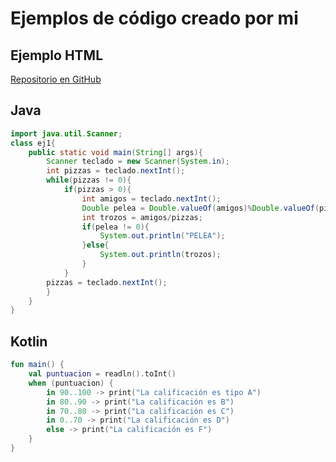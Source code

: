 # Ejemplos de código creado por mi

## Ejemplo HTML
[Repositorio en GitHub](https://github.com/a21paulotf/conference-web)

## Java
```java
import java.util.Scanner;
class ej1{
	public static void main(String[] args){
		Scanner teclado = new Scanner(System.in);
		int pizzas = teclado.nextInt();
		while(pizzas != 0){
			if(pizzas > 0){
				int amigos = teclado.nextInt();
				Double pelea = Double.valueOf(amigos)%Double.valueOf(pizzas);
				int trozos = amigos/pizzas;		
				if(pelea != 0){
					System.out.println("PELEA");
				}else{
					System.out.println(trozos);
				}
			}
		pizzas = teclado.nextInt();
		}
	}
}
```

## Kotlin
```kotlin
fun main() {
    val puntuacion = readln().toInt()
    when (puntuacion) {
        in 90..100 -> print("La calificación es tipo A")
        in 80..90 -> print("La calificación es B")
        in 70..80 -> print("La calificación es C")
        in 0..70 -> print("La calificación es D")
        else -> print("La calificación es F")
    }
}
```
